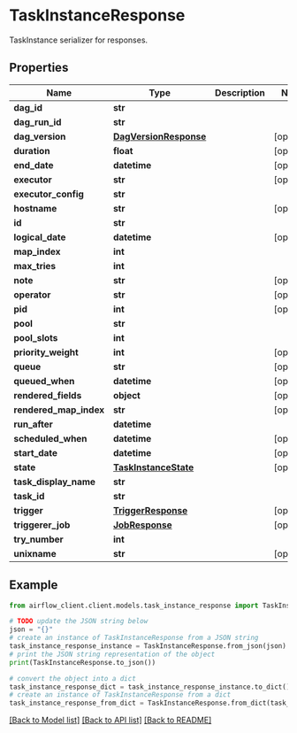 # TaskInstanceResponse

TaskInstance serializer for responses.

## Properties

Name | Type | Description | Notes
------------ | ------------- | ------------- | -------------
**dag_id** | **str** |  | 
**dag_run_id** | **str** |  | 
**dag_version** | [**DagVersionResponse**](DagVersionResponse.md) |  | [optional] 
**duration** | **float** |  | [optional] 
**end_date** | **datetime** |  | [optional] 
**executor** | **str** |  | [optional] 
**executor_config** | **str** |  | 
**hostname** | **str** |  | [optional] 
**id** | **str** |  | 
**logical_date** | **datetime** |  | [optional] 
**map_index** | **int** |  | 
**max_tries** | **int** |  | 
**note** | **str** |  | [optional] 
**operator** | **str** |  | [optional] 
**pid** | **int** |  | [optional] 
**pool** | **str** |  | 
**pool_slots** | **int** |  | 
**priority_weight** | **int** |  | [optional] 
**queue** | **str** |  | [optional] 
**queued_when** | **datetime** |  | [optional] 
**rendered_fields** | **object** |  | [optional] 
**rendered_map_index** | **str** |  | [optional] 
**run_after** | **datetime** |  | 
**scheduled_when** | **datetime** |  | [optional] 
**start_date** | **datetime** |  | [optional] 
**state** | [**TaskInstanceState**](TaskInstanceState.md) |  | [optional] 
**task_display_name** | **str** |  | 
**task_id** | **str** |  | 
**trigger** | [**TriggerResponse**](TriggerResponse.md) |  | [optional] 
**triggerer_job** | [**JobResponse**](JobResponse.md) |  | [optional] 
**try_number** | **int** |  | 
**unixname** | **str** |  | [optional] 

## Example

```python
from airflow_client.client.models.task_instance_response import TaskInstanceResponse

# TODO update the JSON string below
json = "{}"
# create an instance of TaskInstanceResponse from a JSON string
task_instance_response_instance = TaskInstanceResponse.from_json(json)
# print the JSON string representation of the object
print(TaskInstanceResponse.to_json())

# convert the object into a dict
task_instance_response_dict = task_instance_response_instance.to_dict()
# create an instance of TaskInstanceResponse from a dict
task_instance_response_from_dict = TaskInstanceResponse.from_dict(task_instance_response_dict)
```
[[Back to Model list]](../README.md#documentation-for-models) [[Back to API list]](../README.md#documentation-for-api-endpoints) [[Back to README]](../README.md)


